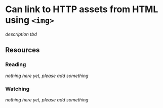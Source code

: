 # Can link to HTTP assets from HTML using `<img>`
_description tbd_
## Resources
### Reading
_nothing here yet, please add something_
### Watching
_nothing here yet, please add something_
